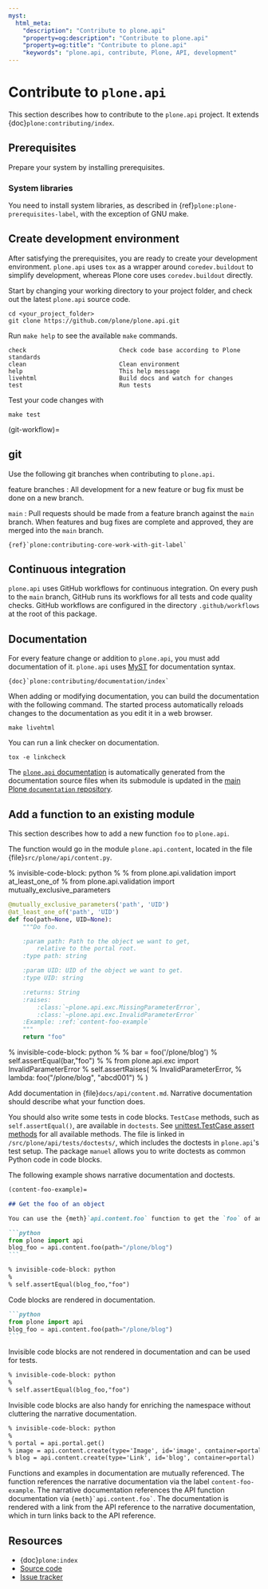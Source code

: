 ```yaml
---
myst:
  html_meta:
    "description": "Contribute to plone.api"
    "property=og:description": "Contribute to plone.api"
    "property=og:title": "Contribute to plone.api"
    "keywords": "plone.api, contribute, Plone, API, development"
---
```


# Contribute to `plone.api`

This section describes how to contribute to the `plone.api` project.
It extends {doc}`plone:contributing/index`.

## Prerequisites

Prepare your system by installing prerequisites.

### System libraries

You need to install system libraries, as described in {ref}`plone:plone-prerequisites-label`, with the exception of GNU make.


## Create development environment

After satisfying the prerequisites, you are ready to create your development environment.
`plone.api` uses `tox` as a wrapper around `coredev.buildout` to simplify development, whereas Plone core uses `coredev.buildout` directly.

Start by changing your working directory to your project folder, and check out the latest `plone.api` source code.

```shell
cd <your_project_folder>
git clone https://github.com/plone/plone.api.git
```

Run `make help` to see the available `make` commands.

```shell
check                          Check code base according to Plone standards
clean                          Clean environment
help                           This help message
livehtml                       Build docs and watch for changes
test                           Run tests
```

Test your code changes with

```shell
make test
```


(git-workflow)=

## git

Use the following git branches when contributing to `plone.api`.

feature branches
: All development for a new feature or bug fix must be done on a new branch.

`main`
: Pull requests should be made from a feature branch against the `main` branch.
When features and bug fixes are complete and approved, they are merged into the `main` branch.

```{seealso}
{ref}`plone:contributing-core-work-with-git-label`
```

## Continuous integration

`plone.api` uses GitHub workflows for continuous integration.
On every push to the `main` branch, GitHub runs its workflows for all tests and code quality checks.
GitHub workflows are configured in the directory `.github/workflows` at the root of this package.

## Documentation

For every feature change or addition to `plone.api`, you must add documentation of it.
`plone.api` uses [MyST](https://myst-parser.readthedocs.io/en/latest/) for documentation syntax.

```{seealso}
{doc}`plone:contributing/documentation/index`
```

When adding or modifying documentation, you can build the documentation with the following command.
The started process automatically reloads changes to the documentation as you edit it in a web browser.

```shell
make livehtml
```

You can run a link checker on documentation.

```shell
tox -e linkcheck
```

The [`plone.api` documentation](https://6.docs.plone.org/plone.api) is automatically generated from the documentation source files when its submodule is updated in the [main Plone `documentation` repository](https://github.com/plone/documentation/).

## Add a function to an existing module

This section describes how to add a new function `foo` to `plone.api`.

The function would go in the module `plone.api.content`, located in the file {file}`src/plone/api/content.py`.

% invisible-code-block: python
%
% from plone.api.validation import at_least_one_of
% from plone.api.validation import mutually_exclusive_parameters

```python
@mutually_exclusive_parameters('path', 'UID')
@at_least_one_of('path', 'UID')
def foo(path=None, UID=None):
    """Do foo.

    :param path: Path to the object we want to get,
        relative to the portal root.
    :type path: string

    :param UID: UID of the object we want to get.
    :type UID: string

    :returns: String
    :raises:
        :class:`~plone.api.exc.MissingParameterError`,
        :class:`~plone.api.exc.InvalidParameterError`
    :Example: :ref:`content-foo-example`
    """
    return "foo"
```

% invisible-code-block: python
%
% bar = foo('/plone/blog')
% self.assertEqual(bar,"foo")
%
% from plone.api.exc import InvalidParameterError
% self.assertRaises(
% InvalidParameterError,
% lambda: foo("/plone/blog", "abcd001")
% )

Add documentation in {file}`docs/api/content.md`.
Narrative documentation should describe what your function does.

You should also write some tests in code blocks.
`TestCase` methods, such as `self.assertEqual()`, are available in `doctests`.
See [unittest.TestCase assert methods](https://docs.python.org/3/library/unittest.html#unittest.TestCase.debug) for all available methods.
The file is linked in `/src/plone/api/tests/doctests/`, which includes the doctests in `plone.api`'s test setup.
The package `manuel` allows you to write doctests as common Python code in code blocks.

The following example shows narrative documentation and doctests.

````markdown
(content-foo-example)=

## Get the foo of an object

You can use the {meth}`api.content.foo` function to get the `foo` of an object.

```python
from plone import api
blog_foo = api.content.foo(path="/plone/blog")
```

% invisible-code-block: python
%
% self.assertEqual(blog_foo,"foo")
````

Code blocks are rendered in documentation.

````markdown
```python
from plone import api
blog_foo = api.content.foo(path="/plone/blog")
```
````

Invisible code blocks are not rendered in documentation and can be used for tests.

```markdown
% invisible-code-block: python
%
% self.assertEqual(blog_foo,"foo")
```

Invisible code blocks are also handy for enriching the namespace without cluttering the narrative documentation.

```markdown
% invisible-code-block: python
%
% portal = api.portal.get()
% image = api.content.create(type='Image', id='image', container=portal)
% blog = api.content.create(type='Link', id='blog', container=portal)
```

Functions and examples in documentation are mutually referenced.
The function references the narrative documentation via the label `content-foo-example`.
The narrative documentation references the API function documentation via `` {meth}`api.content.foo` ``.
The documentation is rendered with a link from the API reference to the narrative documentation, which in turn links back to the API reference.

## Resources

- {doc}`plone:index`
- [Source code](https://github.com/plone/plone.api)
- [Issue tracker](https://github.com/plone/plone.api/issues)

